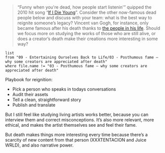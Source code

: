 > “Funny when you're dead, how people start listenin'” quipped the 2010 hit song “[If I Die Young](https://www.youtube.com/watch?v=7NJqUN9TClM)”. Consider the other now-famous dead people below and discuss with your team: what is the best way to reignite someone’s legacy? Vincent van Gogh, for instance, only became famous after his death thanks to [the people in his life](https://www.vangoghmuseum.nl/en/art-and-stories/stories/the-woman-who-made-vincent-famous). Should we focus more on studying the works of those who are still alive, or does a creator’s death make their creations more interesting in some way?

```dataview
list
from "09 - Entertaining Ourselves Back to Life/03 - Posthumous fame — why some creators are appreciated after death"
where file.name != "03 - Posthumous fame — why some creators are appreciated after death"
```

Playbook for reignition:

 - Pick a person who speaks in todays conversations
 - Audit their assets
 - Tell a clean, straightforward story
 - Publish and translate

But I still feel like studying living artists works better, because you can interview them and correct misconceptions. It’s also more relevant, more ethical, and makes the artist themselves see and feel their fame.

But death makes things more interesting every time because there’s a scarcity of new content from that person (XXXTENTACION and Juice WRLD), and also narrative power.
